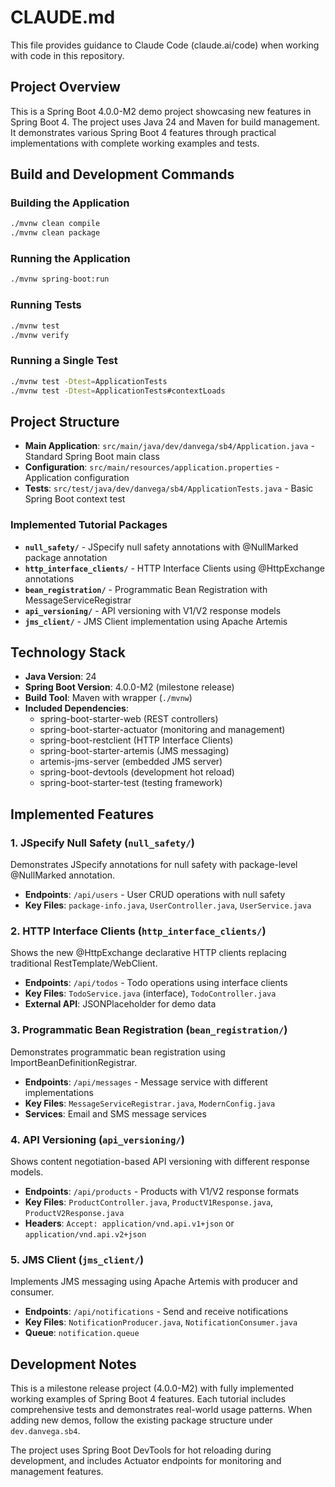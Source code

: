 # CLAUDE.md

This file provides guidance to Claude Code (claude.ai/code) when working with code in this repository.

## Project Overview

This is a Spring Boot 4.0.0-M2 demo project showcasing new features in Spring Boot 4. The project uses Java 24 and Maven for build management. It demonstrates various Spring Boot 4 features through practical implementations with complete working examples and tests.

## Build and Development Commands

### Building the Application
```bash
./mvnw clean compile
./mvnw clean package
```

### Running the Application
```bash
./mvnw spring-boot:run
```

### Running Tests
```bash
./mvnw test
./mvnw verify
```

### Running a Single Test
```bash
./mvnw test -Dtest=ApplicationTests
./mvnw test -Dtest=ApplicationTests#contextLoads
```

## Project Structure

- **Main Application**: `src/main/java/dev/danvega/sb4/Application.java` - Standard Spring Boot main class
- **Configuration**: `src/main/resources/application.properties` - Application configuration
- **Tests**: `src/test/java/dev/danvega/sb4/ApplicationTests.java` - Basic Spring Boot context test

### Implemented Tutorial Packages

- **`null_safety/`** - JSpecify null safety annotations with @NullMarked package annotation
- **`http_interface_clients/`** - HTTP Interface Clients using @HttpExchange annotations
- **`bean_registration/`** - Programmatic Bean Registration with MessageServiceRegistrar
- **`api_versioning/`** - API versioning with V1/V2 response models
- **`jms_client/`** - JMS Client implementation using Apache Artemis

## Technology Stack

- **Java Version**: 24
- **Spring Boot Version**: 4.0.0-M2 (milestone release)
- **Build Tool**: Maven with wrapper (`./mvnw`)
- **Included Dependencies**:
  - spring-boot-starter-web (REST controllers)
  - spring-boot-starter-actuator (monitoring and management)
  - spring-boot-restclient (HTTP Interface Clients)
  - spring-boot-starter-artemis (JMS messaging)
  - artemis-jms-server (embedded JMS server)
  - spring-boot-devtools (development hot reload)
  - spring-boot-starter-test (testing framework)

## Implemented Features

### 1. JSpecify Null Safety (`null_safety/`)
Demonstrates JSpecify annotations for null safety with package-level @NullMarked annotation.
- **Endpoints**: `/api/users` - User CRUD operations with null safety
- **Key Files**: `package-info.java`, `UserController.java`, `UserService.java`

### 2. HTTP Interface Clients (`http_interface_clients/`)
Shows the new @HttpExchange declarative HTTP clients replacing traditional RestTemplate/WebClient.
- **Endpoints**: `/api/todos` - Todo operations using interface clients
- **Key Files**: `TodoService.java` (interface), `TodoController.java`
- **External API**: JSONPlaceholder for demo data

### 3. Programmatic Bean Registration (`bean_registration/`)
Demonstrates programmatic bean registration using ImportBeanDefinitionRegistrar.
- **Endpoints**: `/api/messages` - Message service with different implementations
- **Key Files**: `MessageServiceRegistrar.java`, `ModernConfig.java`
- **Services**: Email and SMS message services

### 4. API Versioning (`api_versioning/`)
Shows content negotiation-based API versioning with different response models.
- **Endpoints**: `/api/products` - Products with V1/V2 response formats
- **Key Files**: `ProductController.java`, `ProductV1Response.java`, `ProductV2Response.java`
- **Headers**: `Accept: application/vnd.api.v1+json` or `application/vnd.api.v2+json`

### 5. JMS Client (`jms_client/`)
Implements JMS messaging using Apache Artemis with producer and consumer.
- **Endpoints**: `/api/notifications` - Send and receive notifications
- **Key Files**: `NotificationProducer.java`, `NotificationConsumer.java`
- **Queue**: `notification.queue`

## Development Notes

This is a milestone release project (4.0.0-M2) with fully implemented working examples of Spring Boot 4 features. Each tutorial includes comprehensive tests and demonstrates real-world usage patterns. When adding new demos, follow the existing package structure under `dev.danvega.sb4`.

The project uses Spring Boot DevTools for hot reloading during development, and includes Actuator endpoints for monitoring and management features.